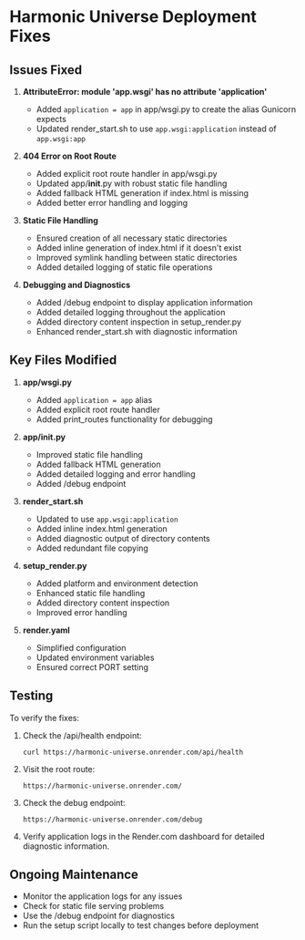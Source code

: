 # Harmonic Universe Deployment Fixes

## Issues Fixed

1. **AttributeError: module 'app.wsgi' has no attribute 'application'**

   - Added `application = app` in app/wsgi.py to create the alias Gunicorn expects
   - Updated render_start.sh to use `app.wsgi:application` instead of `app.wsgi:app`

2. **404 Error on Root Route**

   - Added explicit root route handler in app/wsgi.py
   - Updated app/**init**.py with robust static file handling
   - Added fallback HTML generation if index.html is missing
   - Added better error handling and logging

3. **Static File Handling**

   - Ensured creation of all necessary static directories
   - Added inline generation of index.html if it doesn't exist
   - Improved symlink handling between static directories
   - Added detailed logging of static file operations

4. **Debugging and Diagnostics**
   - Added /debug endpoint to display application information
   - Added detailed logging throughout the application
   - Added directory content inspection in setup_render.py
   - Enhanced render_start.sh with diagnostic information

## Key Files Modified

1. **app/wsgi.py**

   - Added `application = app` alias
   - Added explicit root route handler
   - Added print_routes functionality for debugging

2. **app/**init**.py**

   - Improved static file handling
   - Added fallback HTML generation
   - Added detailed logging and error handling
   - Added /debug endpoint

3. **render_start.sh**

   - Updated to use `app.wsgi:application`
   - Added inline index.html generation
   - Added diagnostic output of directory contents
   - Added redundant file copying

4. **setup_render.py**

   - Added platform and environment detection
   - Enhanced static file handling
   - Added directory content inspection
   - Improved error handling

5. **render.yaml**
   - Simplified configuration
   - Updated environment variables
   - Ensured correct PORT setting

## Testing

To verify the fixes:

1. Check the /api/health endpoint:

   ```
   curl https://harmonic-universe.onrender.com/api/health
   ```

2. Visit the root route:

   ```
   https://harmonic-universe.onrender.com/
   ```

3. Check the debug endpoint:

   ```
   https://harmonic-universe.onrender.com/debug
   ```

4. Verify application logs in the Render.com dashboard for detailed diagnostic information.

## Ongoing Maintenance

- Monitor the application logs for any issues
- Check for static file serving problems
- Use the /debug endpoint for diagnostics
- Run the setup script locally to test changes before deployment
